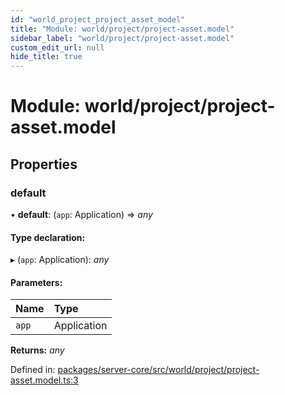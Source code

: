 ```yaml
---
id: "world_project_project_asset_model"
title: "Module: world/project/project-asset.model"
sidebar_label: "world/project/project-asset.model"
custom_edit_url: null
hide_title: true
---
```


# Module: world/project/project-asset.model

## Properties

### default

• **default**: (`app`: Application) => *any*

#### Type declaration:

▸ (`app`: Application): *any*

#### Parameters:

Name | Type |
:------ | :------ |
`app` | Application |

**Returns:** *any*

Defined in: [packages/server-core/src/world/project/project-asset.model.ts:3](https://github.com/xr3ngine/xr3ngine/blob/673ad6a5f/packages/server-core/src/world/project/project-asset.model.ts#L3)
